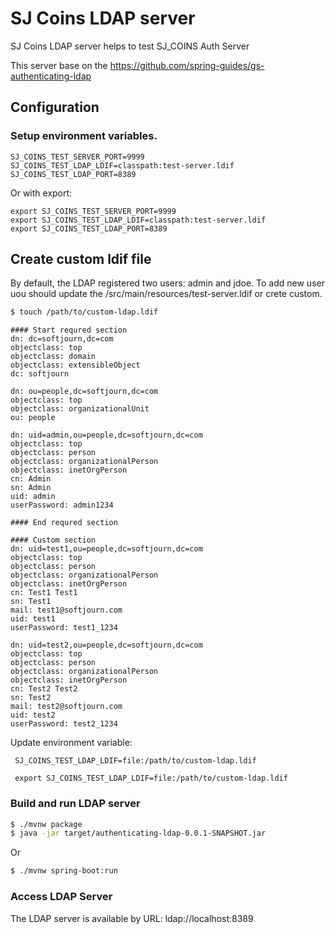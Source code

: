 # SJ Coins LDAP server 

SJ Coins LDAP server helps to test SJ_COINS Auth Server

This server base on the https://github.com/spring-guides/gs-authenticating-ldap


## Configuration
### Setup environment variables.
```
SJ_COINS_TEST_SERVER_PORT=9999
SJ_COINS_TEST_LDAP_LDIF=classpath:test-server.ldif
SJ_COINS_TEST_LDAP_PORT=8389
```
Or with export:
```
export SJ_COINS_TEST_SERVER_PORT=9999
export SJ_COINS_TEST_LDAP_LDIF=classpath:test-server.ldif
export SJ_COINS_TEST_LDAP_PORT=8389
```
## Create custom ldif file
By default, the LDAP registered two users: admin and jdoe. To add new user uou should update the
/src/main/resources/test-server.ldif or crete custom. 

```bash
$ touch /path/to/custom-ldap.ldif
```

```ldif
#### Start requred section
dn: dc=softjourn,dc=com
objectclass: top
objectclass: domain
objectclass: extensibleObject
dc: softjourn

dn: ou=people,dc=softjourn,dc=com
objectclass: top
objectclass: organizationalUnit
ou: people

dn: uid=admin,ou=people,dc=softjourn,dc=com
objectclass: top
objectclass: person
objectclass: organizationalPerson
objectclass: inetOrgPerson
cn: Admin
sn: Admin
uid: admin
userPassword: admin1234

#### End requred section

#### Custom section
dn: uid=test1,ou=people,dc=softjourn,dc=com
objectclass: top
objectclass: person
objectclass: organizationalPerson
objectclass: inetOrgPerson
cn: Test1 Test1
sn: Test1
mail: test1@softjourn.com
uid: test1
userPassword: test1_1234

dn: uid=test2,ou=people,dc=softjourn,dc=com
objectclass: top
objectclass: person
objectclass: organizationalPerson
objectclass: inetOrgPerson
cn: Test2 Test2
sn: Test2
mail: test2@softjourn.com
uid: test2
userPassword: test2_1234
```

Update environment variable:

```
 SJ_COINS_TEST_LDAP_LDIF=file:/path/to/custom-ldap.ldif
```

```
 export SJ_COINS_TEST_LDAP_LDIF=file:/path/to/custom-ldap.ldif
```

### Build and run LDAP server

```bash
$ ./mvnw package
$ java -jar target/authenticating-ldap-0.0.1-SNAPSHOT.jar 
```
Or

```bash
$ ./mvnw spring-boot:run
```

### Access LDAP Server

The LDAP server is available by URL: ldap://localhost:8389

